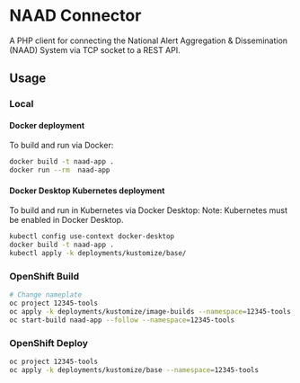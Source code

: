# NAAD Connector
A PHP client for connecting the National Alert Aggregation & Dissemination (NAAD) System via TCP socket to a REST API.

## Usage

### Local

#### Docker deployment
To build and run via Docker:
```sh
docker build -t naad-app .
docker run --rm  naad-app
```

#### Docker Desktop Kubernetes deployment
To build and run in Kubernetes via Docker Desktop:
Note: Kubernetes must be enabled in Docker Desktop.
```sh
kubectl config use-context docker-desktop
docker build -t naad-app .
kubectl apply -k deployments/kustomize/base/
```

### OpenShift Build
```sh
# Change nameplate 
oc project 12345-tools
oc apply -k deployments/kustomize/image-builds --namespace=12345-tools
oc start-build naad-app --follow --namespace=12345-tools
```

### OpenShift Deploy
```sh
oc project 12345-tools
oc apply -k deployments/kustomize/base --namespace=12345-tools
```